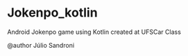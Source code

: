 # Jokenpo_kotlin
Android Jokenpo game using Kotlin created at UFSCar Class


@author Júlio Sandroni
